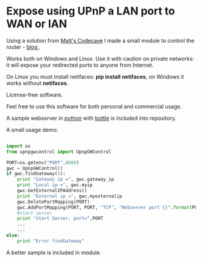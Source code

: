 # Expose using UPnP a LAN port to WAN or IAN 

Using a solution from [Matt's Codecave](http://mattscodecave.com/posts/using-python-and-upnp-to-forward-a-port.html) I made a small module to control the router - [blog ](http://rainbowheart.ro/526).

Works both on Windows and Linux. Use it with caution on private networks: it will expose your redirected ports to anyone from Internet.

On Linux you must install netifaces: **pip install netifaces**, on Windows it works without **netifaces**.

License-free software.
 
Feel free to use this software for both personal and commercial usage.

A sample webserver in [python](https://www.python.org/) with [bottle](http://bottlepy.org/) is included into repository.

A small usage demo:

```python

import os
from upnpgwcontrol import UpnpGWControl

PORT=os.getenv("PORT",8089)
gwc = UpnpGWControl()
if gwc.findGateway(5):
    print "Gateway ip =", gwc.gateway_ip
    print "Local ip =", gwc.myip
    gwc.GetExternalIPAddress()
    print "External ip =", gwc.myexternalip
    gwc.DeletePortMapping(PORT)
    gwc.AddPortMapping(PORT, PORT, "TCP", "Webserver port {}".format(PORT))
    #start server
    print "Start Server, port=",PORT
    ...
	...
else:
    print "Error findGateway"

```
A better sample is included in module.
